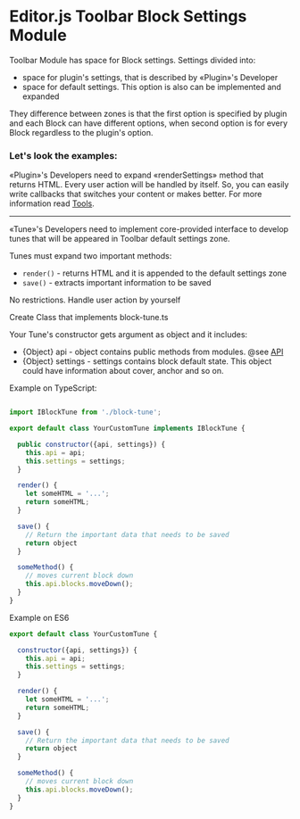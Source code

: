 # Editor.js Toolbar Block Settings Module

Toolbar Module has space for Block settings. Settings divided into:
 - space for plugin's settings, that is described by «Plugin»'s Developer
 - space for default settings. This option is also can be implemented and expanded

They difference between zones is that the first option is specified by plugin
and each Block can have different options, when second option is for every Block
regardless to the plugin's option.

### Let's look the examples:

«Plugin»'s Developers need to expand «renderSettings» method that returns HTML.
Every user action will be handled by itself. So, you can easily write
callbacks that switches your content or makes better. For more information
read [Tools](tools.md).

---

«Tune»'s Developers need to implement core-provided interface to develop
tunes that will be appeared in Toolbar default settings zone.

Tunes must expand two important methods:
 - `render()` - returns HTML and it is appended to the default settings zone
 - `save()` - extracts important information to be saved

No restrictions. Handle user action by yourself

Create Class that implements block-tune.ts

Your Tune's constructor gets argument as object and it includes:
 - {Object} api - object contains public methods from modules. @see [API](api.md)
 - {Object} settings - settings contains block default state.
This object could have information about cover, anchor and so on.

Example on TypeScript:

```js

import IBlockTune from './block-tune';

export default class YourCustomTune implements IBlockTune {

  public constructor({api, settings}) {
    this.api = api;
    this.settings = settings;
  }

  render() {
    let someHTML = '...';
    return someHTML;
  }

  save() {
    // Return the important data that needs to be saved
    return object
  }

  someMethod() {
    // moves current block down
    this.api.blocks.moveDown();
  }
}
```

Example on ES6

```js
export default class YourCustomTune {

  constructor({api, settings}) {
    this.api = api;
    this.settings = settings;
  }

  render() {
    let someHTML = '...';
    return someHTML;
  }

  save() {
    // Return the important data that needs to be saved
    return object
  }

  someMethod() {
    // moves current block down
    this.api.blocks.moveDown();
  }
}
```
